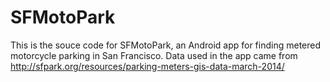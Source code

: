 SFMotoPark
==========

This is the souce code for SFMotoPark, an Android app for finding metered motorcycle parking in San Francisco. Data used in the app came from http://sfpark.org/resources/parking-meters-gis-data-march-2014/
